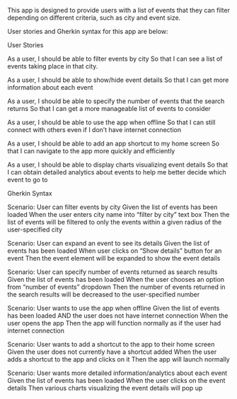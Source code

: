 This app is designed to provide users with a list of events that they can filter depending on different criteria, such as city and event size. 

User stories and Gherkin syntax for this app are below:

User Stories

As a user,
I should be able to filter events by city
So that I can see a list of events taking place in that city.

As a user,
I should be able to show/hide event details
So that I can get more information about each event

As a user,
I should be able to specify the number of events that the search returns
So that I can get a more manageable list of events to consider

As a user,
I should be able to use the app when offline
So that I can still connect with others even if I don’t have internet connection

As a user,
I should be able to add an app shortcut to my home screen
So that I can navigate to the app more quickly and efficiently

As a user,
I should be able to display charts visualizing event details
So that I can obtain detailed analytics about events to help me better decide which event to go to



Gherkin Syntax

Scenario: User can filter events by city
Given the list of events has been loaded
When the user enters city name into “filter by city” text box
Then the list of events will be filtered to only the events within a given radius of the user-specified city

Scenario: User can expand an event to see its details
Given the list of events has been loaded
When user clicks on “Show details” button for an event
Then the event element will be expanded to show the event details

Scenario: User can specify number of events returned as search results
Given the list of events has been loaded
When the user chooses an option from “number of events” dropdown
Then the number of events returned in the search results will be decreased to the user-specified number

Scenario: User wants to use the app when offline
Given the list of events has been loaded AND the user does not have internet connection
When the user opens the app
Then the app will function normally as if the user had internet connection

Scenario: User wants to add a shortcut to the app to their home screen
Given the user does not currently have a shortcut added
When the user adds a shortcut to the app and clicks on it
Then the app will launch normally

Scenario: User wants more detailed information/analytics about each event
Given the list of events has been loaded
When the user clicks on the event details
Then various charts visualizing the event details will pop up
